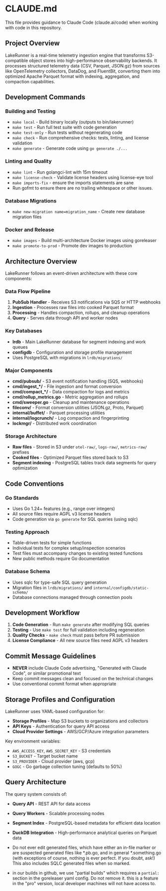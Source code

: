 # CLAUDE.md

This file provides guidance to Claude Code (claude.ai/code) when working with code in this repository.

## Project Overview

LakeRunner is a real-time telemetry ingestion engine that transforms S3-compatible object stores into high-performance observability backends. It processes structured telemetry data (CSV, Parquet, JSON.gz) from sources like OpenTelemetry collectors, DataDog, and FluentBit, converting them into optimized Apache Parquet format with indexing, aggregation, and compaction capabilities.

## Development Commands

### Building and Testing

- `make local` - Build binary locally (outputs to bin/lakerunner)
- `make test` - Run full test suite with code generation
- `make test-only` - Run tests without regenerating code
- `make check` - Run comprehensive checks: tests, linting, and license validation
- `make generate` - Generate code using `go generate ./...`

### Linting and Quality

- `make lint` - Run golangci-lint with 15m timeout
- `make license-check` - Validate license headers using license-eye tool
- `make imports-fix` - ensure the imports statements are sane
- Run gofmt to ensure there are no trailing whitespace or other issues.

### Database Migrations

- `make new-migration name=migration_name` - Create new database migration files

### Docker and Release

- `make images` - Build multi-architecture Docker images using goreleaser
- `make promote-to-prod` - Promote dev images to production

## Architecture Overview

LakeRunner follows an event-driven architecture with these core components:

### Data Flow Pipeline

1. **PubSub Handler** - Receives S3 notifications via SQS or HTTP webhooks
2. **Ingestion** - Processes raw files into cooked Parquet format
3. **Processing** - Handles compaction, rollups, and cleanup operations
4. **Query** - Serves data through API and worker nodes

### Key Databases

- **lrdb** - Main LakeRunner database for segment indexing and work queues
- **configdb** - Configuration and storage profile management
- Uses PostgreSQL with migrations in `lrdb/migrations/`

### Major Components

- **cmd/pubsub/** - S3 event notification handling (SQS, webhooks)
- **cmd/ingest_*/** - File ingestion and format conversion
- **cmd/compact_*/** - Data compaction for logs and metrics
- **cmd/rollup_metrics.go** - Metric aggregation and rollups
- **cmd/sweeper.go** - Cleanup and maintenance operations
- **fileconv/** - Format conversion utilities (JSON.gz, Proto, Parquet)
- **internal/buffet/** - Parquet processing utilities
- **internal/logcrunch/** - Log compaction and fingerprinting
- **lockmgr/** - Distributed work coordination

### Storage Architecture

- **Raw files** - Stored in S3 under `otel-raw/`, `logs-raw/`, `metrics-raw/` prefixes
- **Cooked files** - Optimized Parquet files stored back to S3
- **Segment indexing** - PostgreSQL tables track data segments for query optimization

## Code Conventions

### Go Standards

- Uses Go 1.24+ features (e.g., range over integers)
- All source files require AGPL v3 license headers
- Code generation via `go generate` for SQL queries (using sqlc)

### Testing Approach

- Table-driven tests for simple functions
- Individual tests for complex setup/inspection scenarios
- Test files must accompany changes to existing tested functions
- New public methods require Go documentation

### Database Schema

- Uses sqlc for type-safe SQL query generation
- Migration files in `lrdb/migrations/` and `internal/configdb/static-schema/`
- Database connections managed through connection pools

## Development Workflow

1. **Code Generation** - Run `make generate` after modifying SQL queries
2. **Testing** - Use `make test` for full validation including regeneration
3. **Quality Checks** - `make check` must pass before PR submission
4. **License Compliance** - All new source files need AGPL v3 headers

## Commit Message Guidelines

- **NEVER** include Claude Code advertising, "Generated with Claude Code", or similar promotional text
- Keep commit messages clean and focused on the technical changes
- Use conventional commit format when appropriate

## Storage Profiles and Configuration

LakeRunner uses YAML-based configuration for:

- **Storage Profiles** - Map S3 buckets to organizations and collectors
- **API Keys** - Authentication for query API access
- **Cloud Provider Settings** - AWS/GCP/Azure integration parameters

Key environment variables:

- `AWS_ACCESS_KEY`, `AWS_SECRET_KEY` - S3 credentials
- `S3_BUCKET` - Target bucket name
- `S3_PROVIDER` - Cloud provider (aws, gcp)
- `GOGC` - Go garbage collection tuning (defaults to 50%)

## Query Architecture

The query system consists of:

- **Query API** - REST API for data access
- **Query Workers** - Scalable processing nodes
- **Segment Index** - PostgreSQL-based metadata for efficient data location
- **DuckDB Integration** - High-performance analytical queries on Parquet data

- Do not ever edit generated files, which have either an in-file marker or are suspected generated files like *.pb.go, and in general *.something.go (with exceptions of course, nothing is ever perfect.  If you doubt, ask!)  This also includes SQLC generated files when so marked.
- in our builds in github, we use "partial builds" which requires a `partial:` section in the goreleaser yaml config. Do not remove it.  this is a feature in the "pro" version, local developer machines will not have access to.